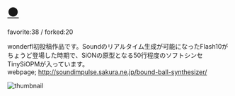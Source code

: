 # [●](http://fl.corge.net/c/viWw)

favorite:38 / forked:20

wonderfl初投稿作品です。Soundのリアルタイム生成が可能になったFlash10がちょうど登場した時期で、SiONの原型となる50行程度のソフトシンセTinySiOPMが入っています。  
webpage; http://soundimpulse.sakura.ne.jp/bound-ball-synthesizer/

![thumbnail](./thumbnail.jpg)
